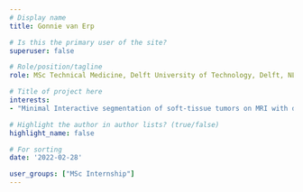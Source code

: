 ```yaml
---
# Display name
title: Gonnie van Erp

# Is this the primary user of the site?
superuser: false

# Role/position/tagline
role: MSc Technical Medicine, Delft University of Technology, Delft, NL (2022)

# Title of project here
interests:
- "Minimal Interactive segmentation of soft-tissue tumors on MRI with deep learning using the MIDeepSeg framework"

# Highlight the author in author lists? (true/false)
highlight_name: false

# For sorting
date: '2022-02-28'

user_groups: ["MSc Internship"]
---
```

